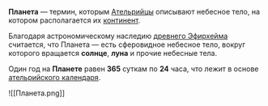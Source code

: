 **Планета** — термин, которым [Ательрийцы](Ательра#Обитатели) описывают небесное тело, на котором располагается их [континент](Ательра). 

Благодаря астрономическому наследию [древнего Эфирхейма](Древний%20Эфирхейм.md) считается, что Планета — есть сферовидное небесное тело, вокруг которого вращается **солнце**, **луна** и прочие небесные тела.

Один год на **Планете** равен **365** суткам по **24** часа, что лежит в основе [ательрийского календаря](Ательрийский%20календарь). 

![[Планета.png]]